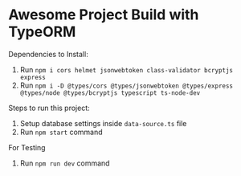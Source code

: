 ﻿# Awesome Project Build with TypeORM

Dependencies to Install:

1. Run `npm i cors helmet jsonwebtoken class-validator bcryptjs express`
2. Run `npm i -D @types/cors @types/jsonwebtoken @types/express @types/node @types/bcryptjs typescript ts-node-dev`

Steps to run this project:

1. Setup database settings inside `data-source.ts` file
2. Run `npm start` command

For Testing

1. Run `npm run dev` command
